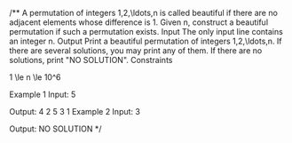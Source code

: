 /**
A permutation of integers 1,2,\ldots,n is called beautiful if there are no adjacent elements whose difference is 1.
Given n, construct a beautiful permutation if such a permutation exists.
Input
The only input line contains an integer n.
Output
Print a beautiful permutation of integers 1,2,\ldots,n. If there are several solutions, you may print any of them. If there are no solutions, print "NO SOLUTION".
Constraints

1 \le n \le 10^6

Example 1
Input:
5

Output:
4 2 5 3 1
Example 2
Input:
3

Output:
NO SOLUTION
*/
